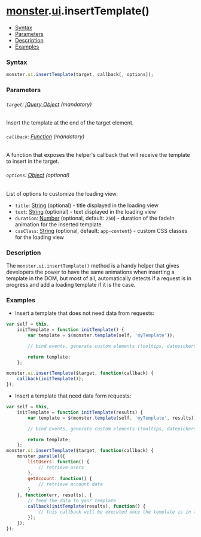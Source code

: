 # [monster][monster].[ui][ui].insertTemplate()

* [Syntax](#syntax)
* [Parameters](#parameters)
* [Description](#description)
* [Examples](#examples)

### Syntax
```javascript
monster.ui.insertTemplate(target, callback[, options]);
```

### Parameters

###### `target`: [jQuery Object][jquery] (mandatory)

Insert the template at the end of the target element.

###### `callback`: [Function][function] (mandatory)

A function that exposes the helper's callback that will receive the template to insert in the target.

###### `options`: [Object][object_literal] (optional)

List of options to customize the loading view:

* `title`: [String][string_literal] (optional) - title displayed in the loading view
* `text`: [String][string_literal] (optional) - text displayed in the loading view
* `duration`: [Number][integer] (optional, default: `250`) - duration of the fadeIn animation for the inserted template
* `cssClass`: [String][string_literal] (optional, default: `app-content`) - custom CSS classes for the loading view

### Description

The `monster.ui.insertTemplate()` method is a handy helper that gives developers the power to have the same animations when inserting a template in the DOM, but most of all, automatically detects if a request is in progress and add a loading template if it is the case.

### Examples

* Insert a template that does not need data from requests:
```javascript
var self = this,
    initTemplate = function initTemplate() {
        var template = $(monster.template(self, 'myTemplate'));

        // bind events, generate custom elements (tooltips, datepickers ...)

        return template;
    };

monster.ui.insertTemplate($target, function(callback) {
    callback(initTemplate());
});
```

* Insert a template that need data form requests:
```javascript
var self = this,
    initTemplate = function initTemplate(results) {
        var template = $(monster.template(self, 'myTemplate', results));

        // bind events, generate custom elements (tooltips, datepickers ...)

        return template;
    };
monster.ui.insertTemplate($target, function(callback) {
    monster.parallel({
        listUsers: function() {
            // retrieve users
        },
        getAccount: function() {
            // retrieve account data
        }
    }, function(err, results), {
        // feed the data to your template
        callback(initTemplate(results), function() {
            // this callback will be executed once the template is in the DOM
        });
    });
});
```

[monster]: ../../monster.md
[ui]: ../ui.md

[jquery]: http://api.jquery.com/Types/#jQuery
[function]: https://developer.mozilla.org/en-US/docs/Web/JavaScript/Reference/Functions
[object_literal]: https://developer.mozilla.org/en-US/docs/Web/JavaScript/Guide/Values,_variables,_and_literals#Object_literals
[string_literal]: https://developer.mozilla.org/en-US/docs/Web/JavaScript/Guide/Values,_variables,_and_literals#String_literals
[integer]: https://developer.mozilla.org/en-US/docs/Web/JavaScript/Guide/Values,_variables,_and_literals#Integers